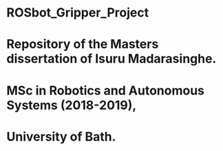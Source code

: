# ROSbot_Gripper_Project
# Repository of the Masters dissertation of Isuru Madarasinghe.
# MSc in Robotics and Autonomous Systems (2018-2019),
# University of Bath. 

